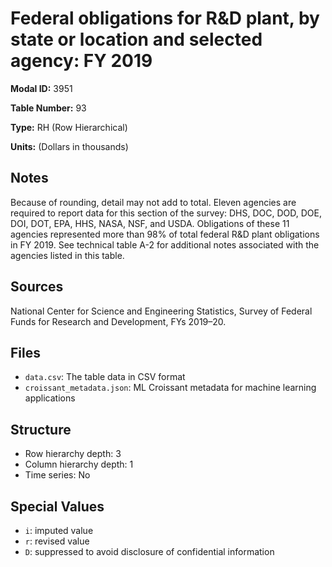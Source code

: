 # Federal obligations for R&D plant, by state or location and selected agency: FY 2019

**Modal ID:** 3951

**Table Number:** 93

**Type:** RH (Row Hierarchical)

**Units:** (Dollars in thousands)

## Notes

Because of rounding, detail may not add to total. Eleven agencies are required to report data for this section of the survey: DHS, DOC, DOD, DOE, DOI, DOT, EPA, HHS, NASA, NSF, and USDA. Obligations of these 11 agencies represented more than 98% of total federal R&D plant obligations in FY 2019. See technical table A-2 for additional notes associated with the agencies listed in this table.

## Sources

National Center for Science and Engineering Statistics, Survey of Federal Funds for Research and Development, FYs 2019–20.

## Files

- `data.csv`: The table data in CSV format
- `croissant_metadata.json`: ML Croissant metadata for machine learning applications

## Structure

- Row hierarchy depth: 3
- Column hierarchy depth: 1
- Time series: No

## Special Values

- `i`: imputed value
- `r`: revised value
- `D`: suppressed to avoid disclosure of confidential information
